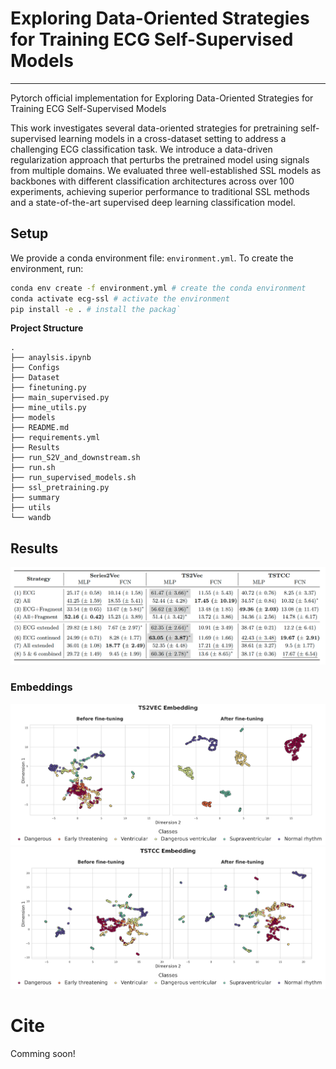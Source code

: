 # Exploring Data-Oriented Strategies for Training ECG Self-Supervised Models
---
Pytorch official implementation for Exploring Data-Oriented Strategies for Training ECG Self-Supervised Models

This work investigates several data-oriented strategies for pretraining self-supervised learning models in a cross-dataset setting to address a challenging ECG classification task. We introduce a data-driven regularization approach that perturbs the pretrained model using signals from multiple domains. We evaluated three well-established SSL models as backbones with different classification architectures across over 100 experiments, achieving superior performance to traditional SSL methods and a state-of-the-art supervised deep learning classification model.



## Setup
We provide a conda environment file: `environment.yml`. To create the environment, run:

```bash
conda env create -f environment.yml # create the conda environment
conda activate ecg-ssl # activate the environment
pip install -e . # install the packag`
```

**Project Structure**
```
.
├── anaylsis.ipynb
├── Configs
├── Dataset
├── finetuning.py
├── main_supervised.py
├── mine_utils.py
├── models
├── README.md
├── requirements.yml
├── Results
├── run_S2V_and_downstream.sh
├── run.sh
├── run_supervised_models.sh
├── ssl_pretraining.py
├── summary
├── utils
└── wandb
```
## Results
![Alt text](assets/table.png)

### Embeddings

![Alt text](assets/TS2VEC_umap_train_comparison.jpg)
![Alt text](assets/TSTCC_umap_train_comparison.jpg)


# Cite
Comming soon!
